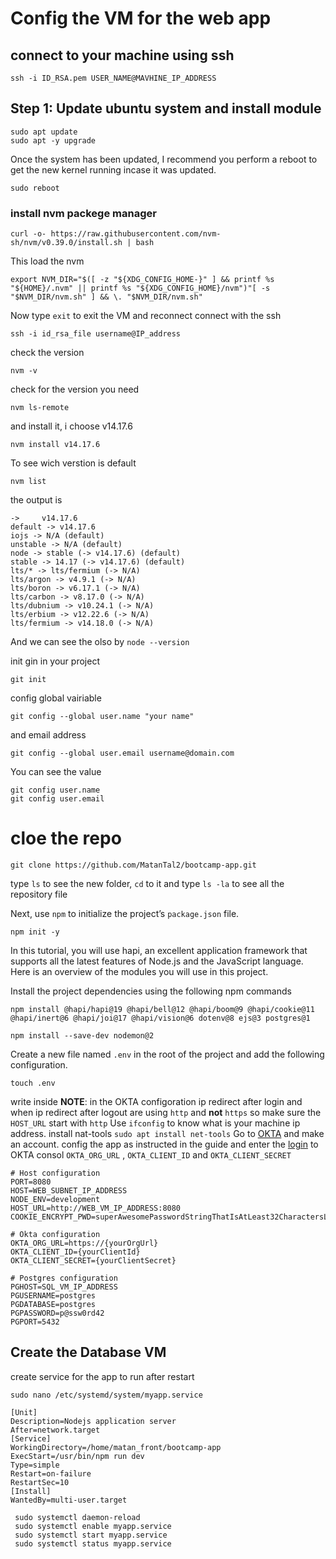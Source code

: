 # Config the VM for the web app

## connect to your machine using ssh
```
ssh -i ID_RSA.pem USER_NAME@MAVHINE_IP_ADDRESS
```

## Step 1: Update ubuntu system and install module

```
sudo apt update
sudo apt -y upgrade
```
Once the system has been updated, I recommend you perform a reboot to get the new kernel running incase it was updated.
```
sudo reboot
```

### install nvm packege manager
```
curl -o- https://raw.githubusercontent.com/nvm-sh/nvm/v0.39.0/install.sh | bash
```

This load the nvm
```
export NVM_DIR="$([ -z "${XDG_CONFIG_HOME-}" ] && printf %s "${HOME}/.nvm" || printf %s "${XDG_CONFIG_HOME}/nvm")"[ -s "$NVM_DIR/nvm.sh" ] && \. "$NVM_DIR/nvm.sh"
```
Now type `exit` to exit the VM and reconnect
connect with the ssh
```
ssh -i id_rsa_file username@IP_address
```

check the version
```
nvm -v
```

check for the version you need
```
nvm ls-remote
```
and install it, i choose v14.17.6
```
nvm install v14.17.6
 ```
To see wich verstion is default
```
nvm list
```
the output is 
```
->     v14.17.6
default -> v14.17.6
iojs -> N/A (default)
unstable -> N/A (default)
node -> stable (-> v14.17.6) (default)
stable -> 14.17 (-> v14.17.6) (default)
lts/* -> lts/fermium (-> N/A)
lts/argon -> v4.9.1 (-> N/A)
lts/boron -> v6.17.1 (-> N/A)
lts/carbon -> v8.17.0 (-> N/A)
lts/dubnium -> v10.24.1 (-> N/A)
lts/erbium -> v12.22.6 (-> N/A)
lts/fermium -> v14.18.0 (-> N/A)
```

And we can see the olso by `node --version`

init gin in your project
```
git init
```
config global vairiable 
```
git config --global user.name "your name"
```
and email address
```
git config --global user.email username@domain.com
```
You can see the value 
```
git config user.name
git config user.email
```

# cloe the repo
```
git clone https://github.com/MatanTal2/bootcamp-app.git
```
type `ls` to see the new folder, `cd` to it and type `ls -la` to see all the repository file

Next, use `npm` to initialize the project’s `package.json` file.
```
npm init -y
```

In this tutorial, you will use hapi, an excellent application framework that supports all the latest features of Node.js and the JavaScript language. 
Here is an overview of the modules you will use in this project.

Install the project dependencies using the following npm commands
```
npm install @hapi/hapi@19 @hapi/bell@12 @hapi/boom@9 @hapi/cookie@11 @hapi/inert@6 @hapi/joi@17 @hapi/vision@6 dotenv@8 ejs@3 postgres@1

npm install --save-dev nodemon@2
```

Create a new file named `.env` in the root of the project and add the following configuration.
```
touch .env
```
write inside
**NOTE**: in the OKTA configoration  ip redirect after login and when ip redirect after logout are using `http` and **not** `https`
so make sure the `HOST_URL` start with `http`
Use `ifconfig` to know what is your machine ip address. install nat-tools `sudo apt install net-tools`
Go to [OKTA](https://developer.okta.com/) and make an account. config the app as instructed in the guide and enter the
[login](https://dev-20933790.okta.com/login/login.htm?) to OKTA consol
`OKTA_ORG_URL` , `OKTA_CLIENT_ID` and `OKTA_CLIENT_SECRET`
```
# Host configuration
PORT=8080
HOST=WEB_SUBNET_IP_ADDRESS
NODE_ENV=development
HOST_URL=http://WEB_VM_IP_ADDRESS:8080
COOKIE_ENCRYPT_PWD=superAwesomePasswordStringThatIsAtLeast32CharactersLong!

# Okta configuration
OKTA_ORG_URL=https://{yourOrgUrl}
OKTA_CLIENT_ID={yourClientId}
OKTA_CLIENT_SECRET={yourClientSecret}

# Postgres configuration
PGHOST=SQL_VM_IP_ADDRESS
PGUSERNAME=postgres
PGDATABASE=postgres
PGPASSWORD=p@ssw0rd42
PGPORT=5432
```

## Create the Database VM

create service for the app to run after restart
```
sudo nano /etc/systemd/system/myapp.service
```
```
[Unit]
Description=Nodejs application server
After=network.target
[Service]
WorkingDirectory=/home/matan_front/bootcamp-app
ExecStart=/usr/bin/npm run dev
Type=simple
Restart=on-failure
RestartSec=10
[Install]
WantedBy=multi-user.target
```

```
 sudo systemctl daemon-reload
 sudo systemctl enable myapp.service
 sudo systemctl start myapp.service
 sudo systemctl status myapp.service
 ```

